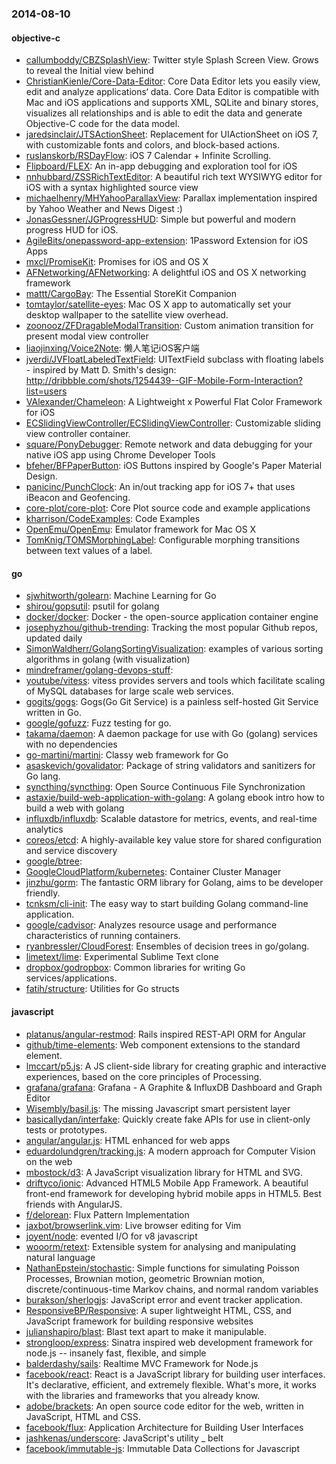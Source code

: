 ### 2014-08-10

#### objective-c
* [callumboddy/CBZSplashView](https://github.com/callumboddy/CBZSplashView): Twitter style Splash Screen View. Grows to reveal the Initial view behind
* [ChristianKienle/Core-Data-Editor](https://github.com/ChristianKienle/Core-Data-Editor): Core Data Editor lets you easily view, edit and analyze applications‘ data. Core Data Editor is compatible with Mac and iOS applications and supports XML, SQLite and binary stores, visualizes all relationships and is able to edit the data and generate Objective-C code for the data model.
* [jaredsinclair/JTSActionSheet](https://github.com/jaredsinclair/JTSActionSheet): Replacement for UIActionSheet on iOS 7, with customizable fonts and colors, and block-based actions.
* [ruslanskorb/RSDayFlow](https://github.com/ruslanskorb/RSDayFlow): iOS 7 Calendar + Infinite Scrolling.
* [Flipboard/FLEX](https://github.com/Flipboard/FLEX): An in-app debugging and exploration tool for iOS
* [nnhubbard/ZSSRichTextEditor](https://github.com/nnhubbard/ZSSRichTextEditor): A beautiful rich text WYSIWYG editor for iOS with a syntax highlighted source view
* [michaelhenry/MHYahooParallaxView](https://github.com/michaelhenry/MHYahooParallaxView): Parallax implementation inspired by Yahoo Weather and News Digest :)
* [JonasGessner/JGProgressHUD](https://github.com/JonasGessner/JGProgressHUD): Simple but powerful and modern progress HUD for iOS.
* [AgileBits/onepassword-app-extension](https://github.com/AgileBits/onepassword-app-extension): 1Password Extension for iOS Apps
* [mxcl/PromiseKit](https://github.com/mxcl/PromiseKit): Promises for iOS and OS X
* [AFNetworking/AFNetworking](https://github.com/AFNetworking/AFNetworking): A delightful iOS and OS X networking framework
* [mattt/CargoBay](https://github.com/mattt/CargoBay): The Essential StoreKit Companion
* [tomtaylor/satellite-eyes](https://github.com/tomtaylor/satellite-eyes): Mac OS X app to automatically set your desktop wallpaper to the satellite view overhead.
* [zoonooz/ZFDragableModalTransition](https://github.com/zoonooz/ZFDragableModalTransition): Custom animation transition for present modal view controller
* [liaojinxing/Voice2Note](https://github.com/liaojinxing/Voice2Note): 懒人笔记iOS客户端
* [jverdi/JVFloatLabeledTextField](https://github.com/jverdi/JVFloatLabeledTextField): UITextField subclass with floating labels - inspired by Matt D. Smith's design: http://dribbble.com/shots/1254439--GIF-Mobile-Form-Interaction?list=users
* [VAlexander/Chameleon](https://github.com/VAlexander/Chameleon): A Lightweight x Powerful Flat Color Framework for iOS
* [ECSlidingViewController/ECSlidingViewController](https://github.com/ECSlidingViewController/ECSlidingViewController): Customizable sliding view controller container.
* [square/PonyDebugger](https://github.com/square/PonyDebugger): Remote network and data debugging for your native iOS app using Chrome Developer Tools
* [bfeher/BFPaperButton](https://github.com/bfeher/BFPaperButton): iOS Buttons inspired by Google's Paper Material Design.
* [panicinc/PunchClock](https://github.com/panicinc/PunchClock): An in/out tracking app for iOS 7+ that uses iBeacon and Geofencing.
* [core-plot/core-plot](https://github.com/core-plot/core-plot): Core Plot source code and example applications
* [kharrison/CodeExamples](https://github.com/kharrison/CodeExamples): Code Examples
* [OpenEmu/OpenEmu](https://github.com/OpenEmu/OpenEmu): Emulator framework for Mac OS X
* [TomKnig/TOMSMorphingLabel](https://github.com/TomKnig/TOMSMorphingLabel): Configurable morphing transitions between text values of a label.

#### go
* [sjwhitworth/golearn](https://github.com/sjwhitworth/golearn): Machine Learning for Go
* [shirou/gopsutil](https://github.com/shirou/gopsutil): psutil for golang
* [docker/docker](https://github.com/docker/docker): Docker - the open-source application container engine
* [josephyzhou/github-trending](https://github.com/josephyzhou/github-trending): Tracking the most popular Github repos, updated daily
* [SimonWaldherr/GolangSortingVisualization](https://github.com/SimonWaldherr/GolangSortingVisualization): examples of various sorting algorithms in golang (with visualization)
* [mindreframer/golang-devops-stuff](https://github.com/mindreframer/golang-devops-stuff): 
* [youtube/vitess](https://github.com/youtube/vitess): vitess provides servers and tools which facilitate scaling of MySQL databases for large scale web services.
* [gogits/gogs](https://github.com/gogits/gogs): Gogs(Go Git Service) is a painless self-hosted Git Service written in Go.
* [google/gofuzz](https://github.com/google/gofuzz): Fuzz testing for go.
* [takama/daemon](https://github.com/takama/daemon): A daemon package for use with Go (golang) services with no dependencies
* [go-martini/martini](https://github.com/go-martini/martini): Classy web framework for Go
* [asaskevich/govalidator](https://github.com/asaskevich/govalidator): Package of string validators and sanitizers for Go lang.
* [syncthing/syncthing](https://github.com/syncthing/syncthing): Open Source Continuous File Synchronization
* [astaxie/build-web-application-with-golang](https://github.com/astaxie/build-web-application-with-golang): A golang ebook intro how to build a web with golang
* [influxdb/influxdb](https://github.com/influxdb/influxdb): Scalable datastore for metrics, events, and real-time analytics
* [coreos/etcd](https://github.com/coreos/etcd): A highly-available key value store for shared configuration and service discovery
* [google/btree](https://github.com/google/btree): 
* [GoogleCloudPlatform/kubernetes](https://github.com/GoogleCloudPlatform/kubernetes): Container Cluster Manager
* [jinzhu/gorm](https://github.com/jinzhu/gorm): The fantastic ORM library for Golang, aims to be developer friendly.
* [tcnksm/cli-init](https://github.com/tcnksm/cli-init): The easy way to start building Golang command-line application.
* [google/cadvisor](https://github.com/google/cadvisor): Analyzes resource usage and performance characteristics of running containers.
* [ryanbressler/CloudForest](https://github.com/ryanbressler/CloudForest): Ensembles of decision trees in go/golang.
* [limetext/lime](https://github.com/limetext/lime): Experimental Sublime Text clone
* [dropbox/godropbox](https://github.com/dropbox/godropbox): Common libraries for writing Go services/applications.
* [fatih/structure](https://github.com/fatih/structure): Utilities for Go structs

#### javascript
* [platanus/angular-restmod](https://github.com/platanus/angular-restmod): Rails inspired REST-API ORM for Angular
* [github/time-elements](https://github.com/github/time-elements): Web component extensions to the standard <time> element.
* [lmccart/p5.js](https://github.com/lmccart/p5.js): A JS client-side library for creating graphic and interactive experiences, based on the core principles of Processing.
* [grafana/grafana](https://github.com/grafana/grafana): Grafana - A Graphite & InfluxDB Dashboard and Graph Editor
* [Wisembly/basil.js](https://github.com/Wisembly/basil.js): The missing Javascript smart persistent layer
* [basicallydan/interfake](https://github.com/basicallydan/interfake): Quickly create fake APIs for use in client-only tests or prototypes.
* [angular/angular.js](https://github.com/angular/angular.js): HTML enhanced for web apps
* [eduardolundgren/tracking.js](https://github.com/eduardolundgren/tracking.js): A modern approach for Computer Vision on the web
* [mbostock/d3](https://github.com/mbostock/d3): A JavaScript visualization library for HTML and SVG.
* [driftyco/ionic](https://github.com/driftyco/ionic): Advanced HTML5 Mobile App Framework. A beautiful front-end framework for developing hybrid mobile apps in HTML5. Best friends with AngularJS.
* [f/delorean](https://github.com/f/delorean): Flux Pattern Implementation
* [jaxbot/browserlink.vim](https://github.com/jaxbot/browserlink.vim): Live browser editing for Vim
* [joyent/node](https://github.com/joyent/node): evented I/O for v8 javascript
* [wooorm/retext](https://github.com/wooorm/retext): Extensible system for analysing and manipulating natural language
* [NathanEpstein/stochastic](https://github.com/NathanEpstein/stochastic): Simple functions for simulating Poisson Processes, Brownian motion, geometric Brownian motion, discrete/continuous-time Markov chains, and normal random variables
* [burakson/sherlogjs](https://github.com/burakson/sherlogjs): JavaScript error and event tracker application.
* [ResponsiveBP/Responsive](https://github.com/ResponsiveBP/Responsive): A super lightweight HTML, CSS, and JavaScript framework for building responsive websites
* [julianshapiro/blast](https://github.com/julianshapiro/blast): Blast text apart to make it manipulable.
* [strongloop/express](https://github.com/strongloop/express): Sinatra inspired web development framework for node.js -- insanely fast, flexible, and simple
* [balderdashy/sails](https://github.com/balderdashy/sails): Realtime MVC Framework for Node.js
* [facebook/react](https://github.com/facebook/react): React is a JavaScript library for building user interfaces. It's declarative, efficient, and extremely flexible. What's more, it works with the libraries and frameworks that you already know.
* [adobe/brackets](https://github.com/adobe/brackets): An open source code editor for the web, written in JavaScript, HTML and CSS.
* [facebook/flux](https://github.com/facebook/flux): Application Architecture for Building User Interfaces
* [jashkenas/underscore](https://github.com/jashkenas/underscore): JavaScript's utility _ belt
* [facebook/immutable-js](https://github.com/facebook/immutable-js): Immutable Data Collections for Javascript
